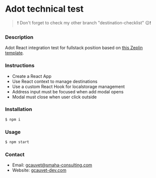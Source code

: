 # Adot technical test

> ❗ Don't forget to check my other branch "destination-checklist" 😉❗

### Description

Adot React integration test for fullstack position based on [this Zeplin template](zpl://screen?pid=5a7ad68f88c8649c0ab9fbb8&sid=5fe36f40c4c8e99a5d042f69).


### Instructions

* Create a React App
* Use React context to manage destinations
* Use a custom React Hook for localstorage management
* Address input must be focused when add modal opens
* Modal must close when user click outside

### Installation
```sh
$ npm i
```

### Usage
```sh
$ npm start
```

### Contact
* Email: [gcauvet@smaha-consulting.com](mailto:gcauvet@smaha-consulting.com)
* Website: [gcauvet-dev.com](gcauvet-dev.com)